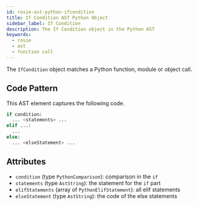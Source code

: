 ```yaml
---
id: rosie-ast-python-ifcondition
title: If Condition AST Python Object
sidebar_label: If Condition
description: The If Condition object in the Python AST
keywords:
  - rosie
  - ast
  - function call
---
```


The `IfCondition` object matches a Python function, module or object call.

## Code Pattern

This AST element captures the following code.

```python
if condition:
  ... <statements> ...
elif ...:
  ...
else:
  ... <elseStatement> ...
```

## Attributes

- `condition` (type `PythonComparison`): comparison in the `if`
- `statements` (type `AstString`): the statement for the `if` part
- `elifStatements` (array of `PythonElifStatement`): all elif statements
- `elseStatement` (type `AstString`): the code of the else statements
